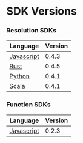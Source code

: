 # SDK Versions

### Resolution SDKs

| Language | Version |
| -------- | ------- |
| [Javascript](https://www.npmjs.com/package/ergonames) | 0.4.3 |
| [Rust](https://crates.io/crates/ergonames) | 0.4.5 |
| [Python](https://pypi.org/project/ergonames/) | 0.4.1 |
| [Scala](https://github.com/ergonames/ergo-names-scala-sdk/packages/1517404) | 0.4.1 |

### Function SDKs

| Language | Version |
| -------- | ------- |
| [Javascript](https://www.npmjs.com/package/ergonames-tx-lib) | 0.2.3 |